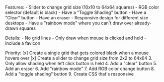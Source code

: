Features:
    - Slider to change grid size (10x10 to 64x64 squares)
    - RGB color selector (default is black)
    - Have a "Toggle Shading" button
    - Have a "Clear" button
    - Have an eraser
    - Responsive design for different size desktops
    - Have a "rainbow mode" where you can't draw over already-drawn squares


Details:
    - No grid lines
    - Only draw when mouse is clicked and held
    - Include a favicon

Priority:
    [x] Create a single grid that gets colored black when a mouse hovers over
    [x] Create a slider to change grid size from 2x2 to 64x64
    3. Only allow shading when left click button is held 
    4. Add a "clear" button
    5. Add an eraser
    6. Add "rainbow mode" 
    7. Add RGB color change button 
    8. Add a "toggle shading" button
    9. Create CSS that's responsive 
    

